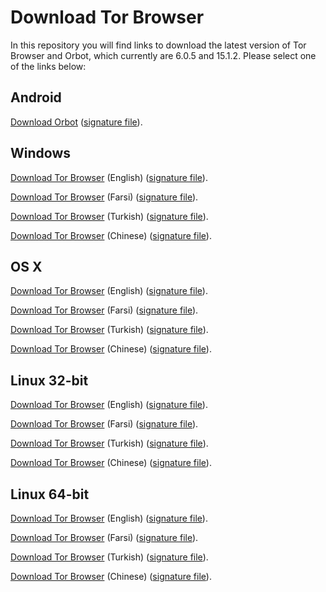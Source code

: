 # Download Tor Browser

In this repository you will find links to download the latest version of
Tor Browser and Orbot, which currently are 6.0.5 and 15.1.2. Please select one of the links below:

## Android
[Download Orbot](https://github.com/TheTorProject/gettorbrowser/releases/download/v15.1.2/Orbot-v15.1.2.apk) ([signature file](https://github.com/TheTorProject/gettorbrowser/releases/download/v15.1.2/Orbot-v15.1.2.apk.asc)).

## Windows
[Download Tor Browser](https://github.com/TheTorProject/gettorbrowser/releases/download/v6.0.5/torbrowser-install-6.0.5_en-US.exe) (English) ([signature file](https://github.com/TheTorProject/gettorbrowser/releases/download/v6.0.5/torbrowser-install-6.0.5_en-US.exe.asc)).

[Download Tor Browser](https://github.com/TheTorProject/gettorbrowser/releases/download/v6.0.5/torbrowser-install-6.0.5_fa.exe) (Farsi) ([signature file](https://github.com/TheTorProject/gettorbrowser/releases/download/v6.0.5/torbrowser-install-6.0.5_fa.exe.asc)).

[Download Tor Browser](https://github.com/TheTorProject/gettorbrowser/releases/download/v6.0.5/torbrowser-install-6.0.5_tr.exe) (Turkish) ([signature file](https://github.com/TheTorProject/gettorbrowser/releases/download/v6.0.5/torbrowser-install-6.0.5_tr.exe.asc)).

[Download Tor Browser](https://github.com/TheTorProject/gettorbrowser/releases/download/v6.0.5/torbrowser-install-6.0.5_zh-CN.exe) (Chinese) ([signature file](https://github.com/TheTorProject/gettorbrowser/releases/download/v6.0.5/torbrowser-install-6.0.5_zh-CN.exe.asc)).

## OS X
[Download Tor Browser](https://github.com/TheTorProject/gettorbrowser/releases/download/v6.0.5/TorBrowser-6.0.5-osx64_en-US.dmg) (English) ([signature file](https://github.com/TheTorProject/gettorbrowser/releases/download/v6.0.5/TorBrowser-6.0.5-osx64_en-US.dmg.asc)).

[Download Tor Browser](https://github.com/TheTorProject/gettorbrowser/releases/download/v6.0.5/TorBrowser-6.0.5-osx64_fa.dmg) (Farsi) ([signature file](https://github.com/TheTorProject/gettorbrowser/releases/download/v6.0.5/TorBrowser-6.0.5-osx64_fa.dmg.asc)).

[Download Tor Browser](https://github.com/TheTorProject/gettorbrowser/releases/download/v6.0.5/TorBrowser-6.0.5-osx64_tr.dmg) (Turkish) ([signature file](https://github.com/TheTorProject/gettorbrowser/releases/download/v6.0.5/TorBrowser-6.0.5-osx64_tr.dmg.asc)).

[Download Tor Browser](https://github.com/TheTorProject/gettorbrowser/releases/download/v6.0.5/TorBrowser-6.0.5-osx64_zh-CN.dmg) (Chinese) ([signature file](https://github.com/TheTorProject/gettorbrowser/releases/download/v6.0.5/TorBrowser-6.0.5-osx64_zh-CN.dmg.asc)).

## Linux 32-bit
[Download Tor Browser](https://github.com/TheTorProject/gettorbrowser/releases/download/v6.0.5/tor-browser-linux32-6.0.5_en-US.tar.xz) (English) ([signature file](https://github.com/TheTorProject/gettorbrowser/releases/download/v6.0.5/tor-browser-linux32-6.0.5_en-US.tar.xz.asc)).

[Download Tor Browser](https://github.com/TheTorProject/gettorbrowser/releases/download/v6.0.5/tor-browser-linux32-6.0.5_fa.tar.xz) (Farsi) ([signature file](https://github.com/TheTorProject/gettorbrowser/releases/download/v6.0.5/tor-browser-linux32-6.0.5_fa.tar.xz.asc)).

[Download Tor Browser](https://github.com/TheTorProject/gettorbrowser/releases/download/v6.0.5/tor-browser-linux32-6.0.5_tr.tar.xz) (Turkish) ([signature file](https://github.com/TheTorProject/gettorbrowser/releases/download/v6.0.5/tor-browser-linux32-6.0.5_tr.tar.xz.asc)).

[Download Tor Browser](https://github.com/TheTorProject/gettorbrowser/releases/download/v6.0.5/tor-browser-linux32-6.0.5_zh-CN.tar.xz) (Chinese) ([signature file](https://github.com/TheTorProject/gettorbrowser/releases/download/v6.0.5/tor-browser-linux32-6.0.5_zh-CN.tar.xz.asc)).

## Linux 64-bit
[Download Tor Browser](
https://github.com/TheTorProject/gettorbrowser/releases/download/v6.0.5/tor-browser-linux64-6.0.5_en-US.tar.xz) (English) ([signature file](https://github.com/TheTorProject/gettorbrowser/releases/download/v6.0.5/tor-browser-linux64-6.0.5_en-US.tar.xz.asc)).

[Download Tor Browser](
https://github.com/TheTorProject/gettorbrowser/releases/download/v6.0.5/tor-browser-linux64-6.0.5_fa.tar.xz) (Farsi) ([signature file](https://github.com/TheTorProject/gettorbrowser/releases/download/v6.0.5/tor-browser-linux64-6.0.5_fa.tar.xz.asc)).

[Download Tor Browser](
https://github.com/TheTorProject/gettorbrowser/releases/download/v6.0.5/tor-browser-linux64-6.0.5_tr.tar.xz) (Turkish) ([signature file](https://github.com/TheTorProject/gettorbrowser/releases/download/v6.0.5/tor-browser-linux64-6.0.5_tr.tar.xz.asc)).

[Download Tor Browser](
https://github.com/TheTorProject/gettorbrowser/releases/download/v6.0.5/tor-browser-linux64-6.0.5_zh-CN.tar.xz) (Chinese) ([signature file](https://github.com/TheTorProject/gettorbrowser/releases/download/v6.0.5/tor-browser-linux64-6.0.5_zh-CN.tar.xz.asc)).


